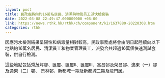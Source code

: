 ```yaml
---
layout: post
title: 民政處將向約16萬名居民、清潔與物管員工派快檢套裝
date: 2022-03-08 22:49:47.000000000 +08:00
link: https://news.rthk.hk/rthk/ch/component/k2/1637880-20220308.htm
categories: rthk
---
```


因應污水檢測結果呈陽性和病毒量相對較高，民政事務處將會由明日起陸續向以下地點約16萬名居民、清潔員工和物業管理員工，派發合共超過16萬個快速測試套裝，供自行檢測。

這些地點包括秀茂坪邨、匯璽、匯璽II、匯璽III、富昌邨及榮昌邨、逸東（一）邨及逸東（二）邨、 景林邨、新都城一期及新都城二期及龍門居。
